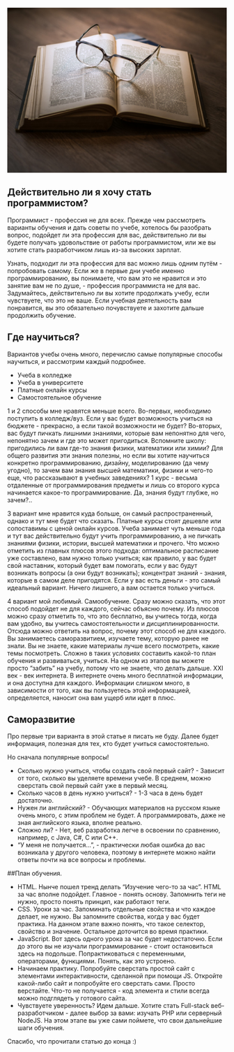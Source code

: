 ![preview.jpg](QBrS1yH6TB9SPA4VRQx1ukwRqq9ahRMuVjAiPy1x.jpg)

## Действительно ли я хочу стать программистом?

Программист - профессия не для всех. Прежде чем рассмотреть варианты обучения и дать советы по учебе, хотелось бы разобрать вопрос, подойдет ли эта профессия для вас, действительно ли вы будете получать удовольствие от работы программистом, или же вы хотите стать разработчиком лишь из-за высоких зарплат.

Узнать, подходит ли эта профессия для вас можно лишь одним путём - попробовать самому. Если же в первые дни учебе именно программированию, вы понимаете, что вам это не нравится и это занятие вам не по душе, - профессия программиста не для вас. Задумайтесь, действительно ли вы хотите продолжать учебу, если чувствуете, что это не ваше. Если учебная деятельность вам понравится, вы это обязательно почувствуете и захотите дальше продолжить обучение.

## Где научиться?
Вариантов учебы очень много, перечислю самые популярные способы научиться, и рассмотрим каждый подробнее.

- Учеба в колледже
- Учеба в университете
- Платные онлайн курсы
- Самостоятельное обучение

1 и 2 способы мне нравятся меньше всего. Во-первых, необходимо поступить в колледж/вуз. Если у вас будет возможность учиться на бюджете - прекрасно, а если такой возможности не будет? Во-вторых, вас будут пичкать лишними знаниями, которые вам непонятно для чего, непонятно зачем и где это может пригодиться. Вспомните школу: пригодились ли вам где-то знания физики, математики или химии? Для общего развития эти знания полезны, но если вы хотите научиться конкретно программированию, дизайну, моделированию (да чему угодно), то зачем вам знания высшей математики, физики и чего-то еще, что рассказывают в учебных заведениях? 1 курс - весьма отдаленные от программирования предметы и лишь со второго курса начинается какое-то программирование. Да, знания будут глубже, но зачем?..

3 вариант мне нравится куда больше, он самый распространенный, однако и тут мне будет что сказать. Платные курсы стоят дешевле или сопоставимы с ценой онлайн курсов. Учеба занимает чуть меньше года и тут вас действительно будут учить программированию, а не пичкать знаниями физики, истории, высшей математики и прочего. Что можно отметить из главных плюсов этого подхода: оптимальное расписание уже составлено, вам нужно только учиться; как правило, у вас будет свой наставник, который будет вам помогать, если у вас будут возникать вопросы (а они будут возникать); концентрат знаний - знания, которые в самом деле пригодятся. Если у вас есть деньги - это самый идеальный вариант. Ничего лишнего, а вам остается только учиться.

4 вариант мой любимый. Самообучение. Сразу можно сказать, что этот способ подойдет не для каждого, сейчас объясню почему. Из плюсов можно сразу отметить то, что это бесплатно, вы учитесь тогда, когда вам удобно, вы учитесь самостоятельности и дисциплинированности. Отсюда можно ответить на вопрос, почему этот способ не для каждого. Вы занимаетесь саморазвитием, изучаете тему, которую ранее не знали. Вы не знаете, какие материалы лучше всего посмотреть, какие темы посмотреть. Сложно в таких условиях составить какой-то план обучения и развиваться, учиться. На одном из этапов вы можете просто “забить” на учебу, потому что не знаете, что делать дальше. XXI век - век интернета. В интернете очень много бесплатной информации, и она доступна для каждого. Информации слишком много, в зависимости от того, как вы пользуетесь этой информацией, определяется, наносит она вам ущерб или идет в плюс.

## Саморазвитие
Про первые три варианта в этой статье я писать не буду. Далее будет информация, полезная для тех, кто будет учиться самостоятельно.

Но сначала популярные вопросы!

- Сколько нужно учиться, чтобы создать свой первый сайт? - Зависит от того, сколько вы уделяете времени учебе. В среднем, можно сверстать свой первый сайт уже в первый месяц.
- Сколько часов в день нужно учиться? - 1-3 часа в день будет достаточно.
- Нужен ли английский? - Обучающих материалов на русском языке очень много, с этим проблем не будет. А программировать, даже не зная английского языка, вполне реально.
- Сложно ли? - Нет, веб разработка легче в освоении по сравнению, например, с Java, C#, C или C++.
- “У меня не получается...”, - практически любая ошибка до вас возникала у другого человека, поэтому в интернете можно найти ответы почти на все вопросы и проблемы.

##План обучения.

- HTML. Нынче пошел тренд делать “Изучение чего-то за час”. HTML за час вполне подойдет. Главное - понять основу. Запомнить теги не нужно, просто понять принцип, как работают теги.
- CSS. Уроки за час. Запоминать отдельные свойства и что каждое делает, не нужно. Вы запомните свойства, когда у вас будет практика. На данном этапе важно понять, что такое селектор, свойство и значение. Остальное доточится во время практики.
- JavaScript. Вот здесь одного урока за час будет недостаточно. Если до этого вы не изучали программирование - стоит остановиться здесь на подольше. Попрактиковаться с переменными, операторами, функциями. Понять, как это устроено.
- Начинаем практику. Попробуйте сверстать простой сайт с элементами интерактивности, сделанной при помощи JS. Откройте какой-либо сайт и попробуйте его сверстать сами. Просто верстайте. Что-то не получается - код элемента и стили всегда можно подглядеть у готового сайта.
- Чувствуете уверенность? Идем дальше. Хотите стать Full-stack веб-разработчиком - далее выбор за вами: изучать PHP или серверный NodeJS. На этом этапе вы уже сами поймете, что свои дальнейшие шаги обучения.

Спасибо, что прочитали статью до конца :)
